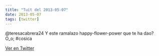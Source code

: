 ```yaml
---
title: "Tuit del 2013-05-07"
date: 2013-05-07
tags: [twitter]
---
```


@teresacabrera24 Y este ramalazo happy-flower-power que te ha dao? O_o; #cosica



[Ver en Twitter](https://twitter.com/i/web/status/331563670771470338)
